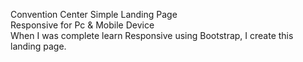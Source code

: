 Convention Center Simple Landing Page <br>
Responsive for Pc & Mobile Device <br>
When I was complete learn Responsive using Bootstrap, I create this landing page.